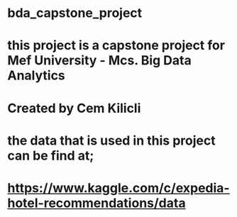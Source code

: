 # bda_capstone_project

# this project is a capstone project for Mef University - Mcs. Big Data Analytics
# Created by Cem Kilicli
# the data that is used in this project can be find at;
# https://www.kaggle.com/c/expedia-hotel-recommendations/data